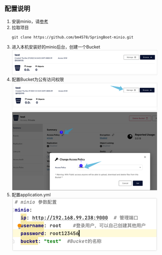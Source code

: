 ## 配置说明
1. 安装minio，请[参考](https://github.com/bm4578/minio.git) 
2. 拉取项目
    ```shell
    git clone https://github.com/bm4578/SpringBoot-minio.git
    ```
3. 进入本机安装好的minio后台，创建一个Bucket
   ![](https://raw.githubusercontent.com/bm4578/images/master/202212291415129.png)
4. 配置Bucket为公有访问权限
   ![](https://raw.githubusercontent.com/bm4578/images/master/202212291418487.png)
   ![](https://raw.githubusercontent.com/bm4578/images/master/202212291419297.png)
5. 配置application.yml
   ![](https://raw.githubusercontent.com/bm4578/images/master/202212291449463.png)
   